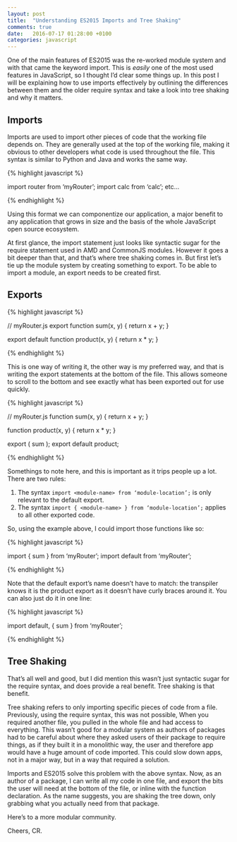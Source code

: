 ```yaml
---
layout: post
title:  "Understanding ES2015 Imports and Tree Shaking"
comments: true
date:   2016-07-17 01:28:00 +0100
categories: javascript
---
```

One of the main features of ES2015 was the re-worked module system and with that came the keyword import. This is *easily* one of the most used features in JavaScript, so I thought I’d clear some things up. In this post I will be explaining how to use imports effectively by outlining the differences between them and the older require syntax and take a look into tree shaking and why it matters.

## Imports
Imports are used to import other pieces of code that the working file depends on. They are generally used at the top of the working file, making it obvious to other developers what code is used throughout the file. This syntax is similar to Python and Java and works the same way.

{% highlight javascript %}

import router from ‘myRouter’;
import calc from ‘calc’;
etc...

{% endhighlight %}

Using this format we can componentize our application, a major benefit to any application that grows in size and the basis of the whole JavaScript open source ecosystem.

At first glance, the import statement just looks like syntactic sugar for the require statement used in AMD and CommonJS modules. However it goes a bit deeper than that, and that’s where tree shaking comes in. But first let’s tie up the module system by creating something to export. To be able to import a module, an export needs to be created first.

## Exports

{% highlight javascript %}

// myRouter.js
export function sum(x, y) {
	return x + y;
}

export default function product(x, y) {
	return x * y;
}

{% endhighlight %}

This is one way of writing it, the other way is my preferred way, and that is writing the export statements at the bottom of the file. This allows someone to scroll to the bottom and see exactly what has been exported out for use quickly.

{% highlight javascript %}

// myRouter.js
function sum(x, y) {
	return x + y;
}

function product(x, y) {
	return x * y;
}

export ( sum );
export default product;

{% endhighlight %}

Somethings to note here, and this is important as it trips people up a lot. There are two rules:

1. The syntax `import <module-name> from ‘module-location’;` is only relevant to the default export.
2. The syntax `import { <module-name> } from ‘module-location’;` applies to all other exported code.

So, using the example above, I could import those functions like so:

{% highlight javascript %}

import { sum } from ‘myRouter’;
import default from ‘myRouter’;

{% endhighlight %}

Note that the default export’s name doesn’t have to match: the transpiler knows it is the product export as it doesn’t have curly braces around it. You can also just do it in one line:

{% highlight javascript %}

import default, { sum } from ‘myRouter’;

{% endhighlight %}

## Tree Shaking
That’s all well and good, but I did mention this wasn’t just syntactic sugar for the require syntax, and does provide a real benefit. Tree shaking is that benefit.

Tree shaking refers to only importing specific pieces of code from a file. Previously, using the require syntax, this was not possible, When you required another file, you pulled in the whole file and had access to everything. This wasn’t good for a modular system as authors of packages had to be careful about where they asked users of their package to require things, as if they built it in a monolithic way, the user and therefore app would have a huge amount of code imported. This could slow down apps, not in a major way, but in a way that required a solution.

Imports and ES2015 solve this problem with the above syntax. Now, as an author of a package, I can write all my code in one file, and export the bits the user will need at the bottom of the file, or inline with the function declaration. As the name suggests, you are shaking the tree down, only grabbing what you actually need from that package.

Here’s to a more modular community.

Cheers, CR.
